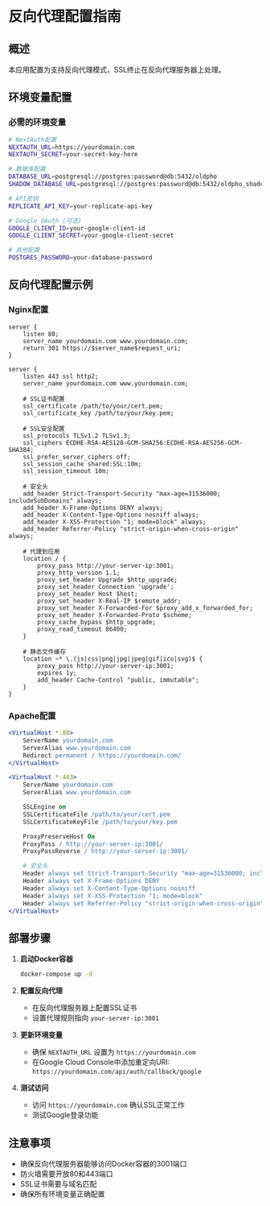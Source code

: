 # 反向代理配置指南

## 概述

本应用配置为支持反向代理模式，SSL终止在反向代理服务器上处理。

## 环境变量配置

### 必需的环境变量

```bash
# NextAuth配置
NEXTAUTH_URL=https://yourdomain.com
NEXTAUTH_SECRET=your-secret-key-here

# 数据库配置
DATABASE_URL=postgresql://postgres:password@db:5432/oldpho
SHADOW_DATABASE_URL=postgresql://postgres:password@db:5432/oldpho_shadow

# API密钥
REPLICATE_API_KEY=your-replicate-api-key

# Google OAuth (可选)
GOOGLE_CLIENT_ID=your-google-client-id
GOOGLE_CLIENT_SECRET=your-google-client-secret

# 其他配置
POSTGRES_PASSWORD=your-database-password
```

## 反向代理配置示例

### Nginx配置

```nginx
server {
    listen 80;
    server_name yourdomain.com www.yourdomain.com;
    return 301 https://$server_name$request_uri;
}

server {
    listen 443 ssl http2;
    server_name yourdomain.com www.yourdomain.com;

    # SSL证书配置
    ssl_certificate /path/to/your/cert.pem;
    ssl_certificate_key /path/to/your/key.pem;

    # SSL安全配置
    ssl_protocols TLSv1.2 TLSv1.3;
    ssl_ciphers ECDHE-RSA-AES128-GCM-SHA256:ECDHE-RSA-AES256-GCM-SHA384;
    ssl_prefer_server_ciphers off;
    ssl_session_cache shared:SSL:10m;
    ssl_session_timeout 10m;

    # 安全头
    add_header Strict-Transport-Security "max-age=31536000; includeSubDomains" always;
    add_header X-Frame-Options DENY always;
    add_header X-Content-Type-Options nosniff always;
    add_header X-XSS-Protection "1; mode=block" always;
    add_header Referrer-Policy "strict-origin-when-cross-origin" always;

    # 代理到应用
    location / {
        proxy_pass http://your-server-ip:3001;
        proxy_http_version 1.1;
        proxy_set_header Upgrade $http_upgrade;
        proxy_set_header Connection 'upgrade';
        proxy_set_header Host $host;
        proxy_set_header X-Real-IP $remote_addr;
        proxy_set_header X-Forwarded-For $proxy_add_x_forwarded_for;
        proxy_set_header X-Forwarded-Proto $scheme;
        proxy_cache_bypass $http_upgrade;
        proxy_read_timeout 86400;
    }

    # 静态文件缓存
    location ~* \.(js|css|png|jpg|jpeg|gif|ico|svg)$ {
        proxy_pass http://your-server-ip:3001;
        expires 1y;
        add_header Cache-Control "public, immutable";
    }
}
```

### Apache配置

```apache
<VirtualHost *:80>
    ServerName yourdomain.com
    ServerAlias www.yourdomain.com
    Redirect permanent / https://yourdomain.com/
</VirtualHost>

<VirtualHost *:443>
    ServerName yourdomain.com
    ServerAlias www.yourdomain.com

    SSLEngine on
    SSLCertificateFile /path/to/your/cert.pem
    SSLCertificateKeyFile /path/to/your/key.pem

    ProxyPreserveHost On
    ProxyPass / http://your-server-ip:3001/
    ProxyPassReverse / http://your-server-ip:3001/

    # 安全头
    Header always set Strict-Transport-Security "max-age=31536000; includeSubDomains"
    Header always set X-Frame-Options DENY
    Header always set X-Content-Type-Options nosniff
    Header always set X-XSS-Protection "1; mode=block"
    Header always set Referrer-Policy "strict-origin-when-cross-origin"
</VirtualHost>
```

## 部署步骤

1. **启动Docker容器**
   ```bash
   docker-compose up -d
   ```

2. **配置反向代理**
   - 在反向代理服务器上配置SSL证书
   - 设置代理规则指向 `your-server-ip:3001`

3. **更新环境变量**
   - 确保 `NEXTAUTH_URL` 设置为 `https://yourdomain.com`
   - 在Google Cloud Console中添加重定向URI: `https://yourdomain.com/api/auth/callback/google`

4. **测试访问**
   - 访问 `https://yourdomain.com` 确认SSL正常工作
   - 测试Google登录功能

## 注意事项

- 确保反向代理服务器能够访问Docker容器的3001端口
- 防火墙需要开放80和443端口
- SSL证书需要与域名匹配
- 确保所有环境变量正确配置 